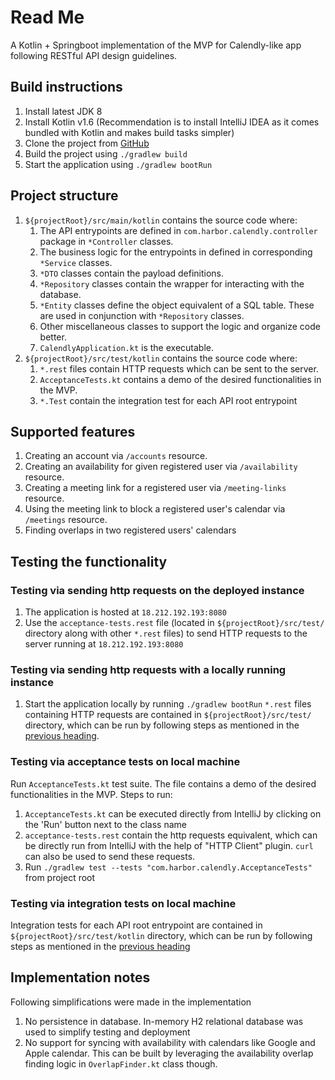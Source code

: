 # Read Me
A Kotlin + Springboot implementation of the MVP for Calendly-like app following RESTful API design guidelines.

## Build instructions
1. Install latest JDK 8
2. Install Kotlin v1.6 (Recommendation is to install IntelliJ IDEA as it comes bundled with Kotlin and makes build tasks simpler) 
3. Clone the project from [GitHub](https://github.com/saurabhagas/calendly)
4. Build the project using `./gradlew build`
5. Start the application using `./gradlew bootRun`

## Project structure
1. `${projectRoot}/src/main/kotlin` contains the source code where:
   1. The API entrypoints are defined in `com.harbor.calendly.controller` package in `*Controller` classes.
   2. The business logic for the entrypoints in defined in corresponding `*Service` classes.
   3. `*DTO` classes contain the payload definitions.
   4. `*Repository` classes contain the wrapper for interacting with the database.
   5. `*Entity` classes define the object equivalent of a SQL table. These are used in conjunction with `*Repository` classes.
   6. Other miscellaneous classes to support the logic and organize code better.
   7. `CalendlyApplication.kt` is the executable.
2. `${projectRoot}/src/test/kotlin` contains the source code where:
   1. `*.rest` files contain HTTP requests which can be sent to the server.
   2. `AcceptanceTests.kt` contains a demo of the desired functionalities in the MVP.
   3. `*.Test` contain the integration test for each API root entrypoint

## Supported features
1. Creating an account via `/accounts` resource.
2. Creating an availability for given registered user via `/availability` resource.
3. Creating a meeting link for a registered user via `/meeting-links` resource.
4. Using the meeting link to block a registered user's calendar via `/meetings` resource.
5. Finding overlaps in two registered users' calendars

## Testing the functionality
### Testing via sending http requests on the deployed instance
1. The application is hosted at `18.212.192.193:8080`
2. Use the `acceptance-tests.rest` file (located in `${projectRoot}/src/test/` directory along with other `*.rest` files) to send HTTP requests to the server running at `18.212.192.193:8080`

### Testing via sending http requests with a locally running instance
1. Start the application locally by running `./gradlew bootRun`
`*.rest` files containing HTTP requests are contained in `${projectRoot}/src/test/` directory, which can be run by
following steps as mentioned in the [previous heading](#testing-via-acceptance-tests).

### Testing via acceptance tests on local machine
Run `AcceptanceTests.kt` test suite. The file contains a demo of the desired functionalities in the MVP.
Steps to run:
1. `AcceptanceTests.kt` can be executed directly from IntelliJ by clicking on the 'Run' button next to the class name
2. `acceptance-tests.rest` contain the http requests equivalent, which can be directly run from IntelliJ with the help of "HTTP Client" plugin. `curl` can also be used to send these requests.
3. Run `./gradlew test --tests "com.harbor.calendly.AcceptanceTests"` from project root

### Testing via integration tests on local machine
Integration tests for each API root entrypoint are contained in `${projectRoot}/src/test/kotlin` directory, which can be run by
following steps as mentioned in the [previous heading](#testing-via-acceptance-tests)

## Implementation notes
Following simplifications were made in the implementation
1. No persistence in database. In-memory H2 relational database was used to simplify testing and deployment
2. No support for syncing with availability with calendars like Google and Apple calendar. This can be built by leveraging the availability overlap finding logic in `OverlapFinder.kt` class though.
